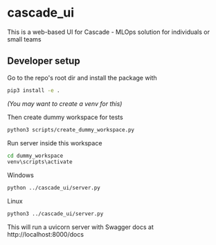 # cascade_ui
This is a web-based UI for Cascade - MLOps solution for individuals or small teams

## Developer setup

Go to the repo's root dir and install the package with
```bash
pip3 install -e .
```
*(You may want to create a venv for this)*

Then create dummy workspace for tests

```bash
python3 scripts/create_dummy_workspace.py
```

Run server inside this workspace

```bash
cd dummy_workspace
venv\scripts\activate
```

Windows

```bash
python ../cascade_ui/server.py
```

Linux
```bash
python3 ../cascade_ui/server.py
```

This will run a uvicorn server with
Swagger docs at http://localhost:8000/docs
